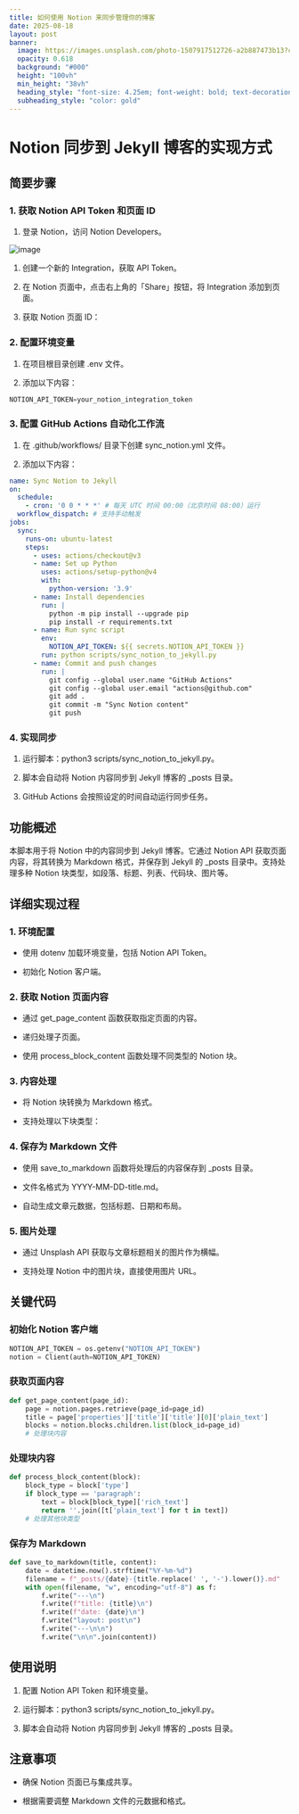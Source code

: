 ```yaml
---
title: 如何使用 Notion 来同步管理你的博客
date: 2025-08-18
layout: post
banner:
  image: https://images.unsplash.com/photo-1507917512726-a2b887473b13?crop=entropy&cs=tinysrgb&fit=max&fm=jpg&ixid=M3w2OTIwMzJ8MHwxfHJhbmRvbXx8fHx8fHx8fDE3NTU1MjcwMzJ8&ixlib=rb-4.1.0&q=80&w=1080
  opacity: 0.618
  background: "#000"
  height: "100vh"
  min_height: "38vh"
  heading_style: "font-size: 4.25em; font-weight: bold; text-decoration: underline"
  subheading_style: "color: gold"
---
```


# Notion 同步到 Jekyll 博客的实现方式

## 简要步骤

### 1. 获取 Notion API Token 和页面 ID

1. 登录 Notion，访问 Notion Developers。

![image](https://prod-files-secure.s3.us-west-2.amazonaws.com/a7a0cc5a-89b9-4cda-8686-1fba0ca52f40/d19c1afe-dea5-4312-9333-786b0ba83054/image.png?X-Amz-Algorithm=AWS4-HMAC-SHA256&X-Amz-Content-Sha256=UNSIGNED-PAYLOAD&X-Amz-Credential=ASIAZI2LB466QAREJUQQ%2F20250818%2Fus-west-2%2Fs3%2Faws4_request&X-Amz-Date=20250818T142352Z&X-Amz-Expires=3600&X-Amz-Security-Token=IQoJb3JpZ2luX2VjEF4aCXVzLXdlc3QtMiJGMEQCIHIJQ2PBeKV8%2FFAd9%2F0X%2FNzfInYb9x7Z6b5CosmL9MCzAiBbD2RIOLXBc2bDrVMmA9xGmaozkP7zNyVexZh3YGBE4SqIBAim%2F%2F%2F%2F%2F%2F%2F%2F%2F%2F8BEAAaDDYzNzQyMzE4MzgwNSIMeHqf6TKsyTz7drFkKtwDF9pAxUCD1Jv%2F9EaYtRE8kj3SACF8vUhTO2cv8DKd15Gk0MvP6cV8vt0Mt2Sr0d7byNIdOkVL5w%2FisORde%2FVlkJuWhAciaCLsn4waaPdXb%2FP2anNd1XyYM8NYTJRxvILif%2BzEQBNdzs%2F8O1Q0v3izUM5gy%2FmgoYKuCM593lhjesJadeqOs2xsQOFn%2BDFulO5gXt2S0MZqDCd2TzqlUnUgYrwDCDv1rhUdhIRhSwt6nr7adB4yifd373fURO3jAbuA8j%2FgNEP3wT8tumGcSekMUvVAvvPg%2Fre1LMd26OsB0uAeZ72jy6zf5RN5lvHC865E6EBT7%2F6VEyL6vpomJH9iqhV7QoRd6jVHiJ6EVd4IBFNO23p9Cw%2Bbatebx%2BvQ6tNwq0Yk9Ry2KTXcpruGTGPHWRemE6%2BEhX7ASObGbXS6nVs9mi%2B9luDkPVWMILZLzAa49DXK607yTLrYTFDKEyNb1uo34on2bREuonFt5LPSjE0oPp%2B2FVw26nMyqhCqWPcWMRg%2FqAXoUPU40QOL5f1S2vdYiOU8JvoGQf6jDGPCbX5GgXjmhA7hEhwhIA8EeE%2Boll%2B1Xe7Slw0rtVk4q1Fe55z2nb791FYC2nFfUejuxn5bYuQObsliaH1j4rAwgtSMxQY6pgE92L5jHOlcr%2FxuIVwphCEBWHwd7W6hBCr44VqAUIU2pPPx4t0og%2FLjPpaLWLQ%2F1TOjlXuDZVEh2HsOwf%2Brw7PuIxr8Sbcg3IQ0r%2FDn9CB41inG6h2jWjCdjYkV%2F7x3hk4hf%2FMPcmHJkO%2BmFPBtR%2FFlLyUfO3YdgPy6qBz92vHzDadS5MWG5gOV5xZUb2LhS9I9R8q2%2BUkFkZ2FUrIFhCcLg8tb2ArW&X-Amz-Signature=ad3dc9a71ae256214c05fd7972969740bcd5ceacb0a2f0072cde4fe806717a1e&X-Amz-SignedHeaders=host&x-amz-checksum-mode=ENABLED&x-id=GetObject)

1. 创建一个新的 Integration，获取 API Token。

1. 在 Notion 页面中，点击右上角的「Share」按钮，将 Integration 添加到页面。

1. 获取 Notion 页面 ID：


### 2. 配置环境变量

1. 在项目根目录创建 .env 文件。

1. 添加以下内容：

```javascript
NOTION_API_TOKEN=your_notion_integration_token
```

### 3. 配置 GitHub Actions 自动化工作流

1. 在 .github/workflows/ 目录下创建 sync_notion.yml 文件。

1. 添加以下内容：

```yaml
name: Sync Notion to Jekyll
on:
  schedule:
    - cron: '0 0 * * *' # 每天 UTC 时间 00:00（北京时间 08:00）运行
  workflow_dispatch: # 支持手动触发
jobs:
  sync:
    runs-on: ubuntu-latest
    steps:
      - uses: actions/checkout@v3
      - name: Set up Python
        uses: actions/setup-python@v4
        with:
          python-version: '3.9'
      - name: Install dependencies
        run: |
          python -m pip install --upgrade pip
          pip install -r requirements.txt
      - name: Run sync script
        env:
          NOTION_API_TOKEN: ${{ secrets.NOTION_API_TOKEN }}
        run: python scripts/sync_notion_to_jekyll.py
      - name: Commit and push changes
        run: |
          git config --global user.name "GitHub Actions"
          git config --global user.email "actions@github.com"
          git add .
          git commit -m "Sync Notion content"
          git push
```

### 4. 实现同步

1. 运行脚本：python3 scripts/sync_notion_to_jekyll.py。

1. 脚本会自动将 Notion 内容同步到 Jekyll 博客的 _posts 目录。

1. GitHub Actions 会按照设定的时间自动运行同步任务。

## 功能概述

本脚本用于将 Notion 中的内容同步到 Jekyll 博客。它通过 Notion API 获取页面内容，将其转换为 Markdown 格式，并保存到 Jekyll 的 _posts 目录中。支持处理多种 Notion 块类型，如段落、标题、列表、代码块、图片等。

## 详细实现过程

### 1. 环境配置

- 使用 dotenv 加载环境变量，包括 Notion API Token。

- 初始化 Notion 客户端。

### 2. 获取 Notion 页面内容

- 通过 get_page_content 函数获取指定页面的内容。

- 递归处理子页面。

- 使用 process_block_content 函数处理不同类型的 Notion 块。

### 3. 内容处理

- 将 Notion 块转换为 Markdown 格式。

- 支持处理以下块类型：


### 4. 保存为 Markdown 文件

- 使用 save_to_markdown 函数将处理后的内容保存到 _posts 目录。

- 文件名格式为 YYYY-MM-DD-title.md。

- 自动生成文章元数据，包括标题、日期和布局。

### 5. 图片处理

- 通过 Unsplash API 获取与文章标题相关的图片作为横幅。

- 支持处理 Notion 中的图片块，直接使用图片 URL。

## 关键代码

### 初始化 Notion 客户端

```python
NOTION_API_TOKEN = os.getenv("NOTION_API_TOKEN")
notion = Client(auth=NOTION_API_TOKEN)
```

### 获取页面内容

```python
def get_page_content(page_id):
    page = notion.pages.retrieve(page_id=page_id)
    title = page['properties']['title']['title'][0]['plain_text']
    blocks = notion.blocks.children.list(block_id=page_id)
    # 处理块内容
```

### 处理块内容

```python
def process_block_content(block):
    block_type = block['type']
    if block_type == 'paragraph':
        text = block[block_type]['rich_text']
        return ''.join([t['plain_text'] for t in text])
    # 处理其他块类型
```

### 保存为 Markdown

```python
def save_to_markdown(title, content):
    date = datetime.now().strftime("%Y-%m-%d")
    filename = f"_posts/{date}-{title.replace(' ', '-').lower()}.md"
    with open(filename, "w", encoding="utf-8") as f:
        f.write("---\n")
        f.write(f"title: {title}\n")
        f.write(f"date: {date}\n")
        f.write("layout: post\n")
        f.write("---\n\n")
        f.write("\n\n".join(content))
```

## 使用说明

1. 配置 Notion API Token 和环境变量。

1. 运行脚本：python3 scripts/sync_notion_to_jekyll.py。

1. 脚本会自动将 Notion 内容同步到 Jekyll 博客的 _posts 目录。

## 注意事项

- 确保 Notion 页面已与集成共享。

- 根据需要调整 Markdown 文件的元数据和格式。